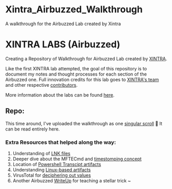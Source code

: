 # Xintra_Airbuzzed_Walkthrough
A walkthrough for the Airbuzzed Lab created by Xintra

# XINTRA LABS (Airbuzzed)
Creating a Repository of Walkthrough for Airbuzzed Lab created by [XINTRA](https://www.xintra.org/). 

Like the first XINTRA lab attempted, the goal of this repository is to document my notes and thought processes for each section of the Airbuzzed one. 
Full innovation credits for this lab goes to [XINTRA's team](https://www.xintra.org/#:~:text=Learn%20from%20our%0AExperienced%20Trainers) and other respective [contributors](https://www.xintra.org/labs#:~:text=BEHIND%20THE%20LAB-,Lab%20Contributors,-Each%20lab%20is). 

More information about the labs can be found [here](https://www.xintra.org/labs).

## Repo:
This time around, I've uploaded the walkthrough as one [singular scroll](https://github.com/Ragmthy/Xintra_Airbuzzed_Walkthrough/blob/main/Airbuzzed%20Lab%20Walkthrough%20-%20Final.md) 📜 It can be read entirely here.

### Extra Resources that helped along the way:
1. Understanding of [LNK files](https://belkasoft.com/forensic-analysis-of-lnk-files)
2. Deeper dive about the MFTECmd and [timestomping concept](https://www.youtube.com/watch?v=_qElVZJqlGY&t=860s)
3. Location of [Powershell Transcipt artifacts](https://www.magnetforensics.com/blog/the-importance-of-powershell-logs-in-digital-forensics/)
4. Understanding [Linux-based artifacts](https://trustedsec.com/blog/incident-response-bring-out-the-body-file)
5. VirusTotal for [deciphering out values](https://www.virustotal.com/gui/home/upload)
6. Another Airbuzzed [WriteUp](https://mashtitle.com/2025/06/09/airbuzzed-write-up) for teaching a stellar trick ~
